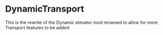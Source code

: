 DynamicTransport
================

This is the rewrite of the Dynamic elevator mod renamed to allow for more Transport features to be added
